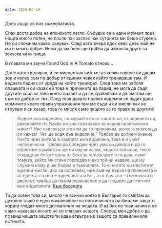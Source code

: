 ```yaml
---
date: 2023-06-19
---
```


Днес също си пих хомеопатията.

Спах доста добре на японското легло. Събудих се в един момент през нощта много потен, но после пак заспах чак сутринта ми беше студено. Не си спомням какво сънувах. След като вчера ядох овес днес май не ми е много добре. Няма да ям овес ще трябва да измисля друго за закуска като трици. 

В главата ми звучи Found God In A Tomato отново ...

Днес като тренирах, и си мислех как виж ме аз колко повече си давам зор и колко съм по добър от единия човек който тренираше там. И веднага паднах от уреда на който тренирах. След това ме заболя опашката и си казах ей това е причината да падна, не мога да съдя другите хора за това което правят и да се сравнявам и да смятам ще съм по добър от тях. След това докато правих коремни се чудих дали момичето което прави упражнения там ме съди и си мисли как не струвам и си казах, това го мисля само защото аз го правя за другите! 

> Ходете във виделина, ползувайте се от силите си, от знанието си, развивайте ги. Какво ни учи този закон за нашия практически живот? Ние навсякъде можем да го приложим, всякога можем да си кажем: "Аз ще ходя във виделина." Трябва да добием знание. Както чрез фитила в лампата има виделина, така е и умът человечески. Трябва да победим чрез ума си дявола и да го впрегнем в работа и ще ни научи на ум, защото той носи, той е откраднал богатствата от Бога за человеците и ги дава само томува, който му стане господар и ако той ни надвие, ще му служим нему и ще бъдем в тъмнината. То е, когато ни настигнат мрачни мисли, ако се колебаем, ние сме на върха на планината и от едната страна е виделината и Бог, а от другата – тъмнината и дяволът, трябва да пазим равновесие и да гледаме да стигнем във виделината.
[Към беседата](https://beinsa.bg/beseda_s.php?s_type=plus&id=72&status=1&high=%D0%9C%D0%B8%D1%81%D0%BB%D0%B8%20%D0%BF%D0%BB%D0%B0%D0%BD%D0%B8%D0%BD%D0%B0#result_1941060)

Та да освен това си, мисля че всичко което в България го смятам за духовно също е едно изкривяване на оригиналното разбираме защото хората гледат много догматично на нещата. И аз бях по този начин и се само-наказвах когато не си спазвах нещата. Според мен добре е да правиш нещата защото ти идва отвътре не защото са правилни или истината. 